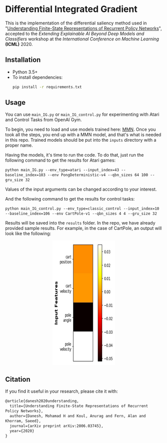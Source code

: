 # Differential Integrated Gradient

This is the implementation of the differential saliency method used in "[Understanding Finite-State Representations of Recurrent Policy Networks](https://arxiv.org/abs/2006.03745)", accepted to the *Extending Explainable AI Beyond Deep Models and Classifiers* workshop at the *International Conference on Machine Learning* **(ICML)** 2020. 

## Installation
* Python 3.5+
* To install dependencies:
    ```bash
    pip install -r requirements.txt
    ```

## Usage
You can use ```main_IG.py``` or ```main_IG_control.py``` for experimenting with Atari and Control Tasks from OpenAI Gym.

To begin, you  need to load and use models trained here: [MMN](https://github.com/koulanurag/mmn). Once you took all the steps, you end up with a MMN model, and that's what is needed in this repo. Trained models should be put into the ```inputs``` directory with a proper name.

Having the models, it's time to run the code. To do that, just run the following command to get the results for Atari games:
```
python main_IG.py --env_type=atari --input_index=43 --baseline_index=103 --env PongDeterministic-v4 --qbn_sizes 64 100 --gru_size 32
```
Values of the input arguments can be changed according to your interest.

And the following command to get the results for control tasks:
```
python main_IG_control.py --env_type=classic_control --input_index=10 --baseline_index=106 --env CartPole-v1 --qbn_sizes 4 4 --gru_size 32
```

Results will be saved into the ```results``` folder. In the repo, we have already provided sample results. For example, in the case of CartPole, an output will look like the following:
<p align="center">
  <img src="./results/classic_control/CartPole-v1/input_10_baseline_100/diff_IGs.jpg" width="200" height="400" title="CartPole-v1 differential integrated gradient result">
</p>

## Citation
If you find it useful in your research, please cite it with:
```
@article{danesh2020understanding,
  title={Understanding Finite-State Representations of Recurrent Policy Networks},
  author={Danesh, Mohamad H and Koul, Anurag and Fern, Alan and Khorram, Saeed},
  journal={arXiv preprint arXiv:2006.03745},
  year={2020}
}
```